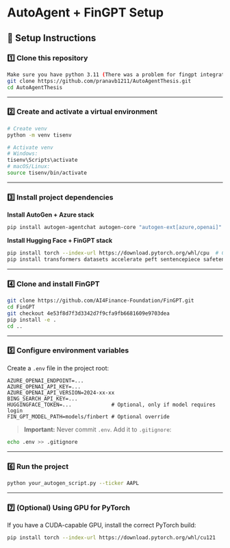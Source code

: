 # AutoAgent + FinGPT Setup

## 🚀 Setup Instructions

### 1️⃣ Clone this repository
```bash
Make sure you have python 3.11 (There was a problem for fingpt integration with python 3.12)
git clone https://github.com/pranavb1211/AutoAgentThesis.git
cd AutoAgentThesis
```

---

### 2️⃣ Create and activate a virtual environment
```bash
# Create venv
python -m venv tisenv

# Activate venv
# Windows:
tisenv\Scripts\activate
# macOS/Linux:
source tisenv/bin/activate
```

---

### 3️⃣ Install project dependencies

**Install AutoGen + Azure stack**
```bash
pip install autogen-agentchat autogen-core "autogen-ext[azure,openai]" asyncio python-dotenv openai tiktoken "aiohttp>=3.8.0" yfinance
```

**Install Hugging Face + FinGPT stack**
```bash
pip install torch --index-url https://download.pytorch.org/whl/cpu  # Change for GPU if available
pip install transformers datasets accelerate peft sentencepiece safetensors scikit-learn tqdm huggingface-hub
```

---

### 4️⃣ Clone and install FinGPT
```bash
git clone https://github.com/AI4Finance-Foundation/FinGPT.git
cd FinGPT
git checkout 4e53f8d7f3d3342d7f9cfa9fb6681609e9703dea
pip install -e .
cd ..
```

---

### 5️⃣ Configure environment variables
Create a `.env` file in the project root:
```env
AZURE_OPENAI_ENDPOINT=...
AZURE_OPENAI_API_KEY=...
AZURE_OPENAI_API_VERSION=2024-xx-xx
BING_SEARCH_API_KEY=...
HUGGINGFACE_TOKEN=...             # Optional, only if model requires login
FIN_GPT_MODEL_PATH=models/finbert # Optional override
```

> **Important:** Never commit `.env`. Add it to `.gitignore`:
```bash
echo .env >> .gitignore
```

---

### 6️⃣ Run the project
```bash
python your_autogen_script.py --ticker AAPL
```

---

### 7️⃣ (Optional) Using GPU for PyTorch
If you have a CUDA-capable GPU, install the correct PyTorch build:
```bash
pip install torch --index-url https://download.pytorch.org/whl/cu121
```
